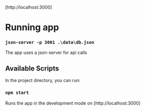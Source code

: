 

[http://localhost:3000]

# Running app
### `json-server -p 3001 .\data\db.json`
The app uses a json-server for api calls

## Available Scripts
In the project directory, you can run:

### `npm start`
Runs the app in the development mode on [http://localhost:3000]

